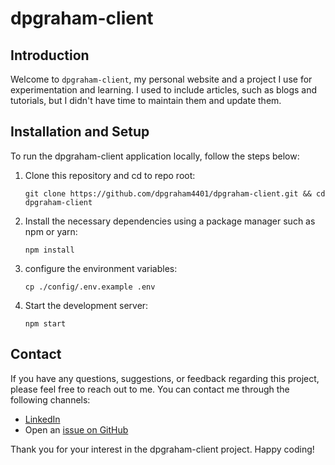 # dpgraham-client

## Introduction

Welcome to `dpgraham-client`, my personal website and a project I use for experimentation and learning.
I used to include articles, such as blogs and tutorials, but I didn't have time to maintain them and update them.

## Installation and Setup

To run the dpgraham-client application locally, follow the steps below:

1. Clone this repository and cd to repo root:

    ```shell
    git clone https://github.com/dpgraham4401/dpgraham-client.git && cd dpgraham-client
    ```

2. Install the necessary dependencies using a package manager such as npm or yarn:

    ```shell
    npm install
    ```

3. configure the environment variables:

    ```shell
    cp ./config/.env.example .env
    ```
4. Start the development server:

    ```shell
    npm start
    ```

## Contact

If you have any questions, suggestions, or feedback regarding this project, please feel free to reach out to me. You can
contact me through the following channels:

- [LinkedIn](https://www.linkedin.com/in/dpgraham4401/)
- Open an [issue on GitHub](https://github.com/dpgraham4401/dpgraham-client/issues)

Thank you for your interest in the dpgraham-client project. Happy coding!